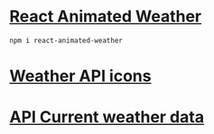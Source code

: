 # [React Animated Weather](https://www.npmjs.com/package/react-animated-weather)

```shell
npm i react-animated-weather
```

# [Weather API icons](https://openweathermap.org/weather-conditions#Weather-Condition-Codes-2)

# [API Current weather data](https://openweathermap.org/current)
